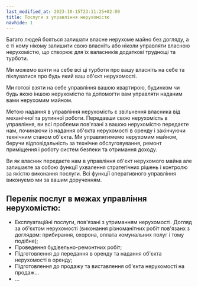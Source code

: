 ```yaml
---
last_modified_at: 2023-10-15T23:11:25+02:00
title: Послуги з управління нерухомістю
navhide: 1
---
```


Багато людей бояться залишати власне нерухоме майно без догляду, а є ті кому нікому залишити свою власніть або ніколи управляти власною нерухомістю, що створює для їх валасників додаткові труднощі та турботи.

Ми можемо взяти на себе всі ці турботи про вашу власніть на себе та піклуватися про будь який ваш об'єкт нерухомості.

Ми готові взяти на себе управління вашою квартирою, будинком чи будь якою іншою нерухомістю та допомогти вам управляти наданим вами нерухомим майном.

Метою надання в управління нерухомість є звільнення власника від механічної та рутинної роботи. Передавши свою нерухомість в управління, ви всі проблеми пов'язані з вашою нерухомістю передаєте нам, починаючи із надання об'єкта нерухомості в оренду і закінчуючи технічним станом об'єкта. Ми управлятимемо нерухомим майном, беручи відповідальність за технічне обслуговування, ремонт приміщення і роботу систем безпеки та отримання доходу.

Ви як власник передаєте нам в управління об'єкт нерухомого майна але залишаєте за собою функції ухвалення стратегічних рішень і контролю за якістю виконання послуги. Всі функції оперативного управління виконуємо ми за вашим дорученням.

## Перелік послуг в межах управління нерухомістю:

- Експлуатаційні послуги, пов'язані з утриманням нерухомості. Догляд за об'єктом нерухомості (виконання різноманітних робіт пов'язанх з доглядом: прибирання, охорона, оплата комунальних полуг і тому подібне);
- Проведення будівельно-ремонтних робіт;
- Підготовлення до передання в оренду та надання об'єкта нерухомості в оренду;
- Підготовлення до продажу та виставлення об'єкта нерухомості на продаж...
- ...
